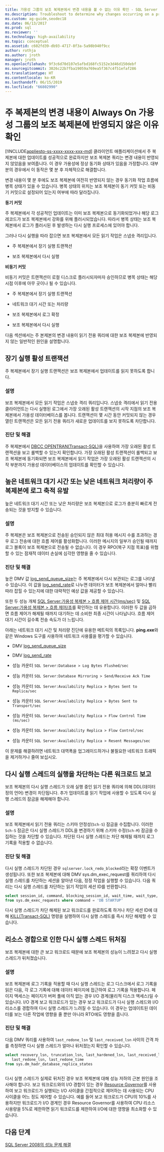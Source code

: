 ```yaml
---
title: 가용성 그룹의 보조 복제본에서 변경 내용을 볼 수 없는 이유 확인 - SQL Server
ms.description: Troubleshoot to determine why changes occurring on a primary replica are not reflected on the secondary replica for an Always On availability group.
ms.custom: ag-guide,seodec18
ms.date: 06/13/2017
ms.prod: sql
ms.reviewer: ''
ms.technology: high-availability
ms.topic: conceptual
ms.assetid: c602fd39-db93-4717-8f3a-5a98b940f9cc
author: rothja
ms.author: jroth
manager: jroth
ms.openlocfilehash: 9f3c6d70d107e5afbd168fc5152e3d46d150debf
ms.sourcegitcommit: 3026c22b7fba19059a769ea5f367c4f51efaf286
ms.translationtype: HT
ms.contentlocale: ko-KR
ms.lasthandoff: 06/15/2019
ms.locfileid: "66802990"
---
```

# <a name="determine-why-changes-from-primary-replica-are-not-reflected-on-secondary-replica-for-an-always-on-availability-group"></a>주 복제본의 변경 내용이 Always On 가용성 그룹의 보조 복제본에 반영되지 않은 이유 확인
[!INCLUDE[appliesto-ss-xxxx-xxxx-xxx-md](../../../includes/appliesto-ss-xxxx-xxxx-xxx-md.md)]
  클라이언트 애플리케이션에서 주 복제본에 대한 업데이트를 성공적으로 완료하지만 보조 복제본 쿼리는 변경 내용이 반영되지 않았음을 보여줍니다. 이 경우 가용성에 정상 동기화 상태가 있음을 가정합니다. 대부분의 경우에서 이 동작은 몇 분 후 자체적으로 해결합니다.  
  
 변경 내용이 몇 분 후에도 보조 복제본에 여전히 반영되지 않는 경우 동기화 작업 흐름에 병목 상태가 있을 수 있습니다. 병목 상태의 위치는 보조 복제본이 동기 커밋 또는 비동기 커밋으로 설정되어 있는지 여부에 따라 달라집니다.  
  
 **동기 커밋**  
  
 주 복제본에서 각 성공적인 업데이트는 이미 보조 복제본으로 동기화되었거나 해당 로그 레코드가 보조 복제본에서 강화를 위해 플러시되었습니다. 따라서 병목 상태는 보조 복제본에서 로그가 플러시된 후 발생하는 다시 실행 프로세스에 있어야 합니다.  
  
 그러나 다시 실행을 따라 잡으면 보조 복제본에서 모든 읽기 작업은 스냅숏 격리입니다.  
  
  -   주 복제본에서 장기 실행 트랜잭션  
  
  -   보조 복제본에서 다시 실행  


**비동기 커밋**  
 
 비동기 커밋은 트랜잭션이 로컬 디스크로 플러시되자마자 승인하므로 병목 상태는 해당 시점 이후에 아무 곳이나 될 수 있습니다.  
 
  -   주 복제본에서 장기 실행 트랜잭션  
  
  -   네트워크 대기 시간 또는 처리량  
  
  -   보조 복제본에서 로그 확정  
  
  -   보조 복제본에서 다시 실행  


다음 섹션에서는 주 본제본의 변경 내용이 읽기 전용 쿼리에 대한 보조 복제본에 반영되지 않는 일반적인 원인을 설명합니다.  


##  <a name="BKMK_OLDTRANS"></a> 장기 실행 활성 트랜잭션  
 주 복제본에서 장기 실행 트랜잭션은 보조 복제본에서 업데이트를 읽지 못하도록 합니다.  
  
### <a name="explanation"></a>설명  
 보조 복제본에서 모든 읽기 작업은 스냅숏 격리 쿼리입니다. 스냅숏 격리에서 읽기 전용 클라이언트는 다시 실행된 로그에서 가장 오래된 활성 트랜잭션의 시작 지점의 보조 복제본에서 가용성 데이터베이스를 봅니다. 트랜잭션이 몇 시간 동안 커밋되지 않는 경우 열린 트랜잭션은 모든 읽기 전용 쿼리가 새로운 업데이트를 보지 못하도록 차단합니다.  
  
### <a name="diagnosis-and-resolution"></a>진단 및 해결  
 주 복제본에서 [DBCC OPENTRAN&#40;Transact-SQL&#41;](~/t-sql/database-console-commands/dbcc-opentran-transact-sql.md)을 사용하여 가장 오래된 활성 트랜잭션을 보고 롤백할 수 있는지 확인합니다. 가장 오래된 활성 트랜잭션이 롤백되고 보조 복제본에 동기화되면 보조 복제본에서 읽기 작업은 가장 오래된 활성 트랜잭션의 시작 부분까지 가용성 데이터베이스의 업데이트를 확인할 수 있습니다.  
  
##  <a name="BKMK_LATENCY"></a> 높은 네트워크 대기 시간 또는 낮은 네트워크 처리량이 주 복제본에 로그 축적 유발  
 높은 네트워크 대기 시간 또는 낮은 처리량은 보조 복제본으로 로그가 충분히 빠르게 전송되는 것을 방지할 수 있습니다.  
  
### <a name="explanation"></a>설명  
 주 복제본은 보조 복제본으로 전송된 승인되지 않은 최대 허용 메시지 수를 초과하는 경우 로그 전송에 대한 흐름 제어를 활성화합니다. 이러한 메시지의 일부가 승인될 때까지 로그 블록이 보조 복제본으로 전송될 수 없습니다. 이 경우 RPO(복구 지점 목표)를 위협할 수 있는 잠재적 데이터 손실에 심각한 영향을 줄 수 있습니다.  
  
### <a name="diagnosis-and-resolution"></a>진단 및 해결  
 높은 DMV 값 [log_send_queue_size](~/relational-databases/system-dynamic-management-views/sys-dm-hadr-database-replica-states-transact-sql.md)는 주 복제본에서 다시 보관되는 로그를 나타낼 수 있습니다. 이 값을 [log_send_rate](~/relational-databases/system-dynamic-management-views/sys-dm-hadr-database-replica-states-transact-sql.md)로 나누면 데이터가 보조 복제본에서 얼마나 빨리 따라 잡힐 수 있는지에 대한 대략적인 예상 값을 제공할 수 있습니다.  
  
 또한 두 성능 개체 [SQL Server:가용성 복제본 > 흐름 제어 시간(ms/sec)](~/relational-databases/performance-monitor/sql-server-availability-replica.md) 및 [SQL Server:가용성 복제본 > 흐름 제어/초](~/relational-databases/performance-monitor/sql-server-availability-replica.md)를 확인하는 데 유용합니다. 이러한 두 값을 곱하면 흐름 제어가 해제될 때까지 대기하는 데 소비한 최종 시간이 나타납니다. 흐름 제어 대기 시간이 길수록 전송 속도가 더 느립니다.  
  
 아래는 네트워크 대기 시간 및 처리량 진단에 유용한 메트릭의 목록입니다. **ping.exe**와 같은 Windows 도구를 사용하여 네트워크 사용률을 평가할 수 있습니다.  
  
-   DMV [log_send_queue_size](~/relational-databases/system-dynamic-management-views/sys-dm-hadr-database-replica-states-transact-sql.md)  
  
-   DMV [log_send_rate](~/relational-databases/system-dynamic-management-views/sys-dm-hadr-database-replica-states-transact-sql.md)  
  
-   성능 카운터 `SQL Server:Database > Log Bytes Flushed/sec`  
  
-   성능 카운터 `SQL Server:Database Mirroring > Send/Receive Ack Time`  
  
-   성능 카운터 `SQL Server:Availability Replica > Bytes Sent to Replica/sec`  
  
-   성능 카운터 `SQL Server:Availability Replica > Bytes Sent to Transport/sec`  
  
-   성능 카운터 `SQL Server:Availability Replica > Flow Control Time (ms/sec)`  
  
-   성능 카운터 `SQL Server:Availability Replica > Flow Control/sec`  
  
-   성능 카운터 `SQL Server:Availability Replica > Resent Messages/sec`  
  
 이 문제를 해결하려면 네트워크 대역폭을 업그레이드하거나 불필요한 네트워크 트래픽을 제거하거나 줄여 보십시오.  
  
##  <a name="BKMK_REDOBLOCK"></a> 다시 실행 스레드의 실행을 차단하는 다른 워크로드 보고  
 보조 복제본의 다시 실행 스레드가 오래 실행 중인 읽기 전용 쿼리에 의해 DDL(데이터 정의 언어) 변경이 차단됩니다. 추가 업데이트를 읽기 작업에 사용할 수 있도록 다시 실행 스레드의 잠금을 해제해야 합니다.  
  
### <a name="explanation"></a>설명  
 보조 복제본에서 읽기 전용 쿼리는 스키마 안정성(`Sch-S`) 잠금을 수집합니다. 이러한 `Sch-S` 잠금은 다시 실행 스레드가 DDL을 변경하기 위해 스키마 수정(`Sch-M`) 잠금을 수집하는 것을 차단할 수 있습니다. 차단된 다시 실행 스레드는 차단 해제될 때까지 로그 기록을 적용할 수 없습니다.  
  
### <a name="diagnosis-and-resolution"></a>진단 및 해결  
 다시 실행 스레드가 차단된 경우 `sqlserver.lock_redo_blocked`라는 확장 이벤트가 생성됩니다. 또한 보조 복제본에 대해 DMV sys.dm_exec_request를 쿼리하여 다시 실행 스레드를 차단하는 세션을 알아낸 다음, 정정 작업을 실행할 수 있습니다. 다음 쿼리는 다시 실행 스레드를 차단하는 읽기 작업의 세션 ID를 반환합니다.  
  
```sql  
select session_id, command, blocking_session_id, wait_time, wait_type, wait_resource   
from sys.dm_exec_requests where command = 'DB STARTUP'  
```  
  
 다시 실행 스레드가 차단 해제된 보고 워크로드를 완료하도록 하거나 차단 세션 ID에 대해 [KILL&#40;Transact-SQL&#41;](~/t-sql/language-elements/kill-transact-sql.md) 명령을 실행하여 다시 실행 스레드를 즉시 차단 해제할 수 있습니다.  
  
##  <a name="BKMK_REDOBEHIND"></a> 리소스 경합으로 인한 다시 실행 스레드 뒤처짐  
 보조 복제본에 대한 큰 보고 워크로드 때문에 보조 복제본의 성능이 느려졌고 다시 실행 스레드가 뒤처졌습니다.  
  
### <a name="explanation"></a>설명  
 보조 복제본에 로그 기록을 적용할 때 다시 실행 스레드는 로그 디스크에서 로그 기록을 읽은 다음, 각 로그 기록에 대해 데이터 페이지에 접근하여 로그 기록을 적용합니다. 페이지 액세스는 페이지가 버퍼 풀에 아직 없는 경우 I/O 경계(물리적 디스크 액세스)일 수 있습니다. I/O 경계 보고 워크로드가 있는 경우 보고 워크로드가 다시 실행 스레드와 I/O 리소스를 경합하여 다시 실행 스레드가 느려질 수 있습니다. 이 경우는 업데이트된 데이터를 보는 다른 작업에 영향을 줄 뿐만 아니라 RTO에도 영향을 줍니다.  
  
### <a name="diagnosis-and-resolution"></a>진단 및 해결  
 다음 DMV 쿼리를 사용하여 `last_redone_lsn` 및 `last_received_lsn` 사이의 간격 차를 측정하면 다시 실행 스레드가 얼마나 뒤처졌는지 확인할 수 있습니다.  
  
```sql  
select recovery_lsn, truncation_lsn, last_hardened_lsn, last_received_lsn,   
   last_redone_lsn, last_redone_time  
from sys.dm_hadr_database_replica_states  
  
```  
  
 다시 실행 스레드가 실제로 뒤처진 경우 보조 복제본에 대해 성능 저하의 근본 원인을 조사해야 합니다. 보고 워크로드와의 I/O 경합이 있는 경우 [Resource Governor](~/relational-databases/resource-governor/resource-governor.md)를 사용하여 보고 워크로드가 실행되는 I/O 사이클을 간접적으로 제어하는 데 사용되는 CPU 사이클을 어느 정도 제어할 수 있습니다. 예를 들어 보고 워크로드가 CPU의 10%를 사용하지만 워크로드가 I/O 경계인 경우 Resource Governor를 사용하여 CPU 리소스 사용량을 5%로 제한하면 읽기 워크로드를 제한하여 I/O에 대한 영향을 최소화할 수 있습니다.  
  
## <a name="next-steps"></a>다음 단계  
 [SQL Server 2008의 성능 문제 해결](https://msdn.microsoft.com/library/dd672789(v=sql.100).aspx) 
  
  
